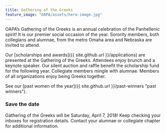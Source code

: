 ```yaml
---
title: Gathering of the Greeks
feature_image: "OAPA/assets/hero-image.jpg"
---
```


OAPA’s Gathering of the Greeks is an annual celebration of the Panhellenic spirit! It is our premier social occasion of the year. Sorority members, both collegians and alumnae, from the metro Omaha area and Nebraska are invited to attend.

Our [scholarships and awards]({{ site.github.url }}/applications) are presented at the Gathering of the Greeks. Attendees enjoy brunch and a keynote speaker. Our silent auction and raffle benefit the scholarship fund for the following year. Collegiate members mingle with alumnae. Members of all organizations enjoy being Greeks together.

See our [past women of the year]({{ site.github.url }}/past-winners "past winners").

### Save the date
Gathering of the Greeks will be Saturday, April 7, 2018! Keep checking your inboxes for registration details. Contact your alumnae or collegiate chapter
for additional information.


